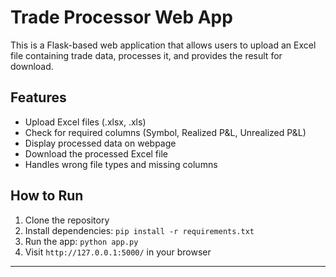 # Trade Processor Web App

This is a Flask-based web application that allows users to upload an Excel file containing trade data, processes it, and provides the result for download.

## Features
- Upload Excel files (.xlsx, .xls)
- Check for required columns (Symbol, Realized P&L, Unrealized P&L)
- Display processed data on webpage
- Download the processed Excel file
- Handles wrong file types and missing columns

## How to Run
1. Clone the repository
2. Install dependencies: `pip install -r requirements.txt`
3. Run the app: `python app.py`
4. Visit `http://127.0.0.1:5000/` in your browser

---
